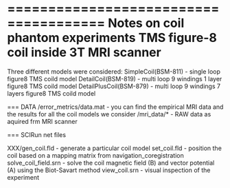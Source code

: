 ======================================
Notes on coil phantom experiments
TMS figure-8 coil inside 3T MRI scanner
======================================

Three different models were considered:
SimpleCoil(BSM-811) - single loop figure8 TMS coild model
DetailCoil(BSM-819) - multi loop 9 windings 1 layer figure8 TMS coild model 
DetailPlusCoil(BSM-879) - multi loop 9 windings 7 layers figure8 TMS coild model  



=== DATA
/error_metrics/data.mat - you can find the empirical MRI data and the results for all the coil models we consider
/mri_data/* - RAW data as aquired frm MRI scanner

=== SCIRun net files

XXX/gen_coil.fld - generate a particular coil model
set_coil.fld - position the coil based on a mapping matrix from navigation_coregistration
solve_coil_field.srn - solve the coil magnetic field (B) and vector potential (A) using the Biot-Savart method
view_coil.srn - visual inspection of the experiment
